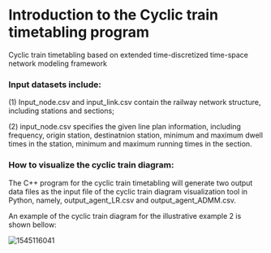 # Introduction to the Cyclic train timetabling program
Cyclic train timetabling based on extended time-discretized time-space network modeling framework

### Input datasets include:

(1) Input_node.csv and input_link.csv contain the railway network structure, including stations and sections;

(2) input_node.csv specifies the given line plan information, including frequency, origin station, destinatnion station, minimum and maximum dwell times in the station, minimum and maximum running times in the section.

### How to visualize the cyclic train diagram:

The C++ program for the cyclic train timetabling will generate two output data files as the input file of the cyclic train diagram visualization tool in Python, namely, output_agent_LR.csv and output_agent_ADMM.csv.

An example of the cyclic train diagram for the illustrative example 2 is shown bellow:

![1545116041](https://user-images.githubusercontent.com/45885665/50137006-c56ba800-02d4-11e9-8c04-919a73cf90ba.jpg)
